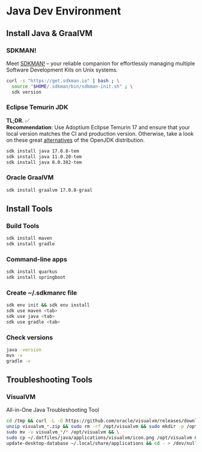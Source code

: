 # Java Dev Environment

## Install Java & GraalVM

### SDKMAN!
Meet [SDKMAN!](https://sdkman.io) – your reliable companion for effortlessly managing multiple Software Development Kits on Unix systems.

```bash
curl -s "https://get.sdkman.io" | bash ; \
  source "$HOME/.sdkman/bin/sdkman-init.sh" ; \
  sdk version
```

### Eclipse Temurin JDK
**TL;DR.** 
✅ <br>
**Recommendation**: Use Adoptium Eclipse Temurin 17 and ensure that your local version 
matches the CI and production version. 
Otherwise, take a look on these great [alternatives](https://whichjdk.com) of the OpenJDK distribution.

```bash
sdk install java 17.0.8-tem
sdk install java 11.0.20-tem
sdk install java 8.0.382-tem
```

### Oracle GraalVM
```bash
sdk install graalvm 17.0.8-graal
```

## Install Tools

### Build Tools
```bash
sdk install maven
sdk install gradle
```

### Command-line apps
```bash
sdk install quarkus
sdk install springboot
```

### Create ~/.sdkmanrc file
```bash
sdk env init && sdk env install
sdk use maven <tab>
sdk use java <tab>
sdk use gradle <tab>
```

### Check versions
```bash
java -version
mvn -v
gradle -v
```

## Troubleshooting Tools

### VisualVM
All-in-One Java Troubleshooting Tool

```bash
cd /tmp && curl -L -O https://github.com/oracle/visualvm/releases/download/2.1.7/visualvm_217.zip && \
unzip visualvm_*.zip && sudo rm -rf /opt/visualvm && sudo mkdir -p /opt/visualvm && \
sudo mv -v visualvm_*/* /opt/visualvm && \
sudo cp ~/.dotfiles/java/applications/visualvm/icon.png /opt/visualvm && \
update-desktop-database ~/.local/share/applications && cd - > /dev/null
```

